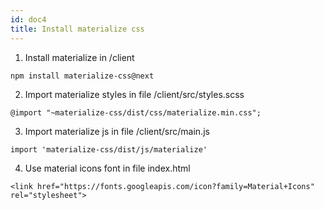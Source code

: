 ```yaml
---
id: doc4
title: Install materialize css
---
```


1. Install materialize in /client
```
npm install materialize-css@next
```

2. Import materialize styles in file /client/src/styles.scss
```
@import "~materialize-css/dist/css/materialize.min.css";
```

3. Import materialize js in file /client/src/main.js
```
import 'materialize-css/dist/js/materialize'
```

4. Use material icons font in file index.html
```
<link href="https://fonts.googleapis.com/icon?family=Material+Icons" rel="stylesheet">
```